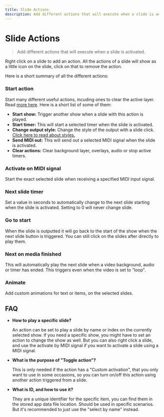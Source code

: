 ```yaml
---
title: Slide Actions
description: Add different actions that will execute when a slide is activated.
---
```


# Slide Actions

> Add different actions that will execute when a slide is activated.

Right click on a slide to add an action. All the actions of a slide will show as a little icon on the slide, click on that to remove the action.

Here is a short summary of all the different actions:

### Start action

Start many different useful actions, incuding ones to clear the active layer. Read [more here](./functions#actions).
Here is a short list of some of them:

- **Start show:** Trigger another show when a slide with this action is played.
- **Start timer:** This will start a selected timer when the slide is activated.
- **Change output style:** Change the style of the output with a slide click. [Click here to read about styles.](./styles)
- **Send MIDI out:** This will send out a selected MIDI signal when the slide is activated.
- **Clear actions:** Clear background layer, overlays, audio or stop active timers.

### Activate on MIDI signal

Start the exact selected slide when receiving a specified MIDI input signal.

### Next slide timer

Set a value in seconds to automatically change to the next slide starting when the slide is activated. Setting to 0 will never change slide.

### Go to start

When the slide is outputted it will go back to the start of the show when the next slide button is triggered. You can still click on the slides after directly to play them.

### Next on media finished

This will automatically play the next slide when a video background, audio or timer has ended. This triggers even when the video is set to "loop".

### Animate

Add custom animations for text or items, on the selected slides.

## FAQ

- **How to play a specific slide?**

  An action can be set to play a slide by name or index on the currently selected show. If you need a specific show, you might have to set an action to change the show as well. But you can also right click a slide, and use the activate by MIDI signal if you want to activate a slide using a MIDI signal.

- **What is the purpose of "Toggle action"?**

  This is only needed if the action has a "Custom activation", that you only want to use in some occasions, so you can turn on/off this action using another action triggered from a slide.

- **What is ID, and how to use it?**

  They are a unique identifier for the specific item, you can find them in the stored app data file location. Should be used in specific scenarios. But it's recommended to just use the "select by name" instead.
